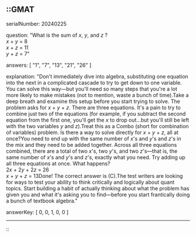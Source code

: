 ::GMAT
---


serialNumber: 20240225

question: "What is the sum of <i>x</i>, <i>y</i>, and <i>z</i> ?<br><i>x</i> + <i>y</i> = 8<br><i>x</i> + <i>z</i> = 11<br><i>y</i> + <i>z</i> = 7"

answers: [
  "1",
  "7",
  "13",
  "21",
  "26"
]

explanation: "Don't immediately dive into algebra, substituting one equation into the next in a complicated cascade to try to get down to one variable. You can solve this way—but you'll need so many steps that you're a lot more likely to make mistakes (not to mention, waste a bunch of time).Take a deep breath and examine this setup before you start trying to solve. The problem asks for <i>x</i> + <i>y</i> + <i>z</i>. There are three equations. It's a pain to try to combine just two of the equations (for example, if you subtract the second equation from the first one, you'll get the <i>x</i> to drop out...but you'll still be left with the two variables <i>y</i> and <i>z</i>).Treat this as a Combo (short for combination of variables) problem. Is there a way to solve directly for <i>x</i> + <i>y</i> + <i>z</i>, all at once?You need to end up with the same number of <i>x</i>'s and <i>y</i>'s and <i>z</i>'s in the mix and they need to be added together. Across all three equations combined, there are a total of two <i>x</i>'s, two <i>y</i>'s, and two <i>z</i>'s—that is, the same number of <i>x</i>'s and <i>y</i>'s and <i>z</i>'s, exactly what you need. Try adding up all three equations at once. What happens?<br>2<i>x</i> + 2<i>y</i> + 2<i>z</i> = 26<br><i>x</i> + <i>y</i> + <i>z</i> = 13Done! The correct answer is (C).The test writers are looking for ways to test your ability to think critically and logically about quant topics. Start building a habit of actually thinking about what the problem has given you and what it's asking you to find—before you start frantically doing a bunch of textbook algebra."

answerKey: [
  0, 
  0, 
  1, 
  0, 
  0
]



---
::